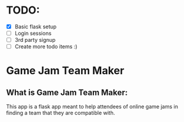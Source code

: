 # TODO:
- [X] Basic flask setup
- [ ] Login sessions
- [ ] 3rd party signup
- [ ] Create more todo items :)

# Game Jam Team Maker

## What is Game Jam Team Maker:

This app is a flask app meant to help attendees of online game jams in finding a team that they are compatible with.
